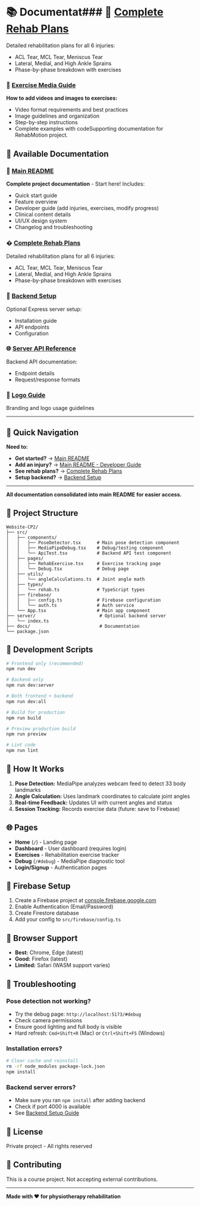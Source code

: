 # 📚 Documentat### 🏥 [Complete Rehab Plans](./COMPLETE_REHAB_PLANS.md)
Detailed rehabilitation plans for all 6 injuries:
- ACL Tear, MCL Tear, Meniscus Tear
- Lateral, Medial, and High Ankle Sprains
- Phase-by-phase breakdown with exercises

### 🎥 [Exercise Media Guide](./EXERCISE_MEDIA_GUIDE.md)
**How to add videos and images to exercises:**
- Video format requirements and best practices
- Image guidelines and organization
- Step-by-step instructions
- Complete examples with codeSupporting documentation for RehabMotion project.

## 📄 Available Documentation

### 📖 [Main README](../README.md)
**Complete project documentation** - Start here! Includes:
- Quick start guide
- Feature overview
- Developer guide (add injuries, exercises, modify progress)
- Clinical content details
- UI/UX design system
- Changelog and troubleshooting

### � [Complete Rehab Plans](./COMPLETE_REHAB_PLANS.md)
Detailed rehabilitation plans for all 6 injuries:
- ACL Tear, MCL Tear, Meniscus Tear
- Lateral, Medial, and High Ankle Sprains
- Phase-by-phase breakdown with exercises

### 🔧 [Backend Setup](./BACKEND_SETUP_COMPLETE.md)
Optional Express server setup:
- Installation guide
- API endpoints
- Configuration

### 🌐 [Server API Reference](./SERVER_README.md)
Backend API documentation:
- Endpoint details
- Request/response formats

### 🎨 [Logo Guide](./LOGO_GUIDE.md)
Branding and logo usage guidelines

---

## 🚀 Quick Navigation

**Need to:**
- **Get started?** → [Main README](../README.md#quick-start)
- **Add an injury?** → [Main README - Developer Guide](../README.md#developer-guide)
- **See rehab plans?** → [Complete Rehab Plans](./COMPLETE_REHAB_PLANS.md)
- **Setup backend?** → [Backend Setup](./BACKEND_SETUP_COMPLETE.md)

---

**All documentation consolidated into main README for easier access.**

## 🎯 Project Structure

```
Website-CP2/
├── src/
│   ├── components/
│   │   ├── PoseDetector.tsx      # Main pose detection component
│   │   ├── MediaPipeDebug.tsx    # Debug/testing component
│   │   └── ApiTest.tsx           # Backend API test component
│   ├── pages/
│   │   ├── RehabExercise.tsx     # Exercise tracking page
│   │   └── Debug.tsx             # Debug page
│   ├── utils/
│   │   └── angleCalculations.ts  # Joint angle math
│   ├── types/
│   │   └── rehab.ts              # TypeScript types
│   ├── firebase/
│   │   ├── config.ts             # Firebase configuration
│   │   └── auth.ts               # Auth service
│   └── App.tsx                   # Main app component
├── server/                        # Optional backend server
│   └── index.ts
├── docs/                          # Documentation
└── package.json
```

## 🔧 Development Scripts

```bash
# Frontend only (recommended)
npm run dev

# Backend only
npm run dev:server

# Both frontend + backend
npm run dev:all

# Build for production
npm run build

# Preview production build
npm run preview

# Lint code
npm run lint
```

## 🎥 How It Works

1. **Pose Detection:** MediaPipe analyzes webcam feed to detect 33 body landmarks
2. **Angle Calculation:** Uses landmark coordinates to calculate joint angles
3. **Real-time Feedback:** Updates UI with current angles and status
4. **Session Tracking:** Records exercise data (future: save to Firebase)

## 🌐 Pages

- **Home** (`/`) - Landing page
- **Dashboard** - User dashboard (requires login)
- **Exercises** - Rehabilitation exercise tracker
- **Debug** (`/#debug`) - MediaPipe diagnostic tool
- **Login/Signup** - Authentication pages

## 🔐 Firebase Setup

1. Create a Firebase project at [console.firebase.google.com](https://console.firebase.google.com)
2. Enable Authentication (Email/Password)
3. Create Firestore database
4. Add your config to `src/firebase/config.ts`

## 📱 Browser Support

- **Best:** Chrome, Edge (latest)
- **Good:** Firefox (latest)
- **Limited:** Safari (WASM support varies)

## 🐛 Troubleshooting

### Pose detection not working?
- Try the debug page: `http://localhost:5173/#debug`
- Check camera permissions
- Ensure good lighting and full body is visible
- Hard refresh: `Cmd+Shift+R` (Mac) or `Ctrl+Shift+F5` (Windows)

### Installation errors?
```bash
# Clear cache and reinstall
rm -rf node_modules package-lock.json
npm install
```

### Backend server errors?
- Make sure you ran `npm install` after adding backend
- Check if port 4000 is available
- See [Backend Setup Guide](./docs/BACKEND_SETUP_COMPLETE.md)

## 📄 License

Private project - All rights reserved

## 🤝 Contributing

This is a course project. Not accepting external contributions.

---

**Made with ❤️ for physiotherapy rehabilitation**
